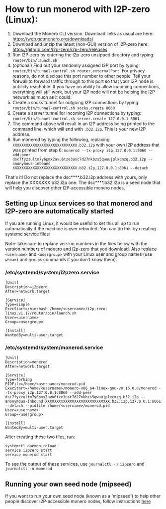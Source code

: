 # How to run monerod with I2P-zero (Linux):
1. Download the Monero CLI version. Download links as usual are here: https://web.getmonero.org/downloads/
2. Download and unzip the latest (non-GUI) version of I2P-zero here: https://github.com/i2p-zero/i2p-zero/releases
3. Run I2P-zero by entering the i2p-zero unzipped directory and  typing: `router/bin/launch.sh`
4. (optional) Find out your randomly assigned I2P port by typing: `router/bin/tunnel-control.sh router.externalPort`. For privacy reasons, do not disclose this port number to other people. Tell your firewall to forward traffic through to this port so that your I2P node is publicly reachable. If you have no ability to allow incoming connections, everything will still work, but your I2P node will not be helping the I2P network as much as it could.
5. Create a socks tunnel for outgoing I2P connections by typing: `router/bin/tunnel-control.sh socks.create 8060`
6. Create a server tunnel for incoming I2P connections by typing: `router/bin/tunnel-control.sh server.create 127.0.0.1 8061`.
7. The command above will result in an I2P address being printed to the command line, which will end with `.b32.i2p`. This is your new I2P address.
8. Run monerod by typing the following, replacing `XXXXXXXXXXXXXXXXXXXXXXXXXXXXX.b32.i2p` with your own I2P address that was printed from step 6: `monerod --tx-proxy i2p,127.0.0.1:8060 --add-peer dsc7fyzzultm7y6pmx2avu6tze3usc7d27nkbzs5qwuujplxcmzq.b32.i2p --anonymous-inbound XXXXXXXXXXXXXXXXXXXXXXXXXXXXX.b32.i2p,127.0.0.1:8061 --detach`

That's it! Do not replace the dsc****.b32.i2p address with yours, only replace the XXXXXXX.b32.i2p one. The dsc****.b32.i2p is a seed node that will help you discover other I2P-accessible monero nodes.

## Setting up Linux services so that monerod and I2P-zero are automatically started

If you are running Linux, it would be useful to set this all up to run automatically if the machine is ever rebooted. You can do this by creating systemd service files:

Note: take care to replace version numbers in the files below with the version numbers of monero and i2p-zero that you download. Also replace `<username>` and `<usergroup>` with your Linux user and group names (use `whoami` and `groups` commands if you don't know them).

### /etc/systemd/system/i2pzero.service
````                                                
[Unit]
Description=i2pzero
After=network.target

[Service]
Type=simple
ExecStart=/bin/bash /home/<username>/i2p-zero-linux.v1.17/router/bin/launch.sh
User=<username>
Group=<usergroup>

[Install]
WantedBy=multi-user.target
````

### /etc/systemd/system/monerod.service
````
[Unit]
Description=monerod
After=network.target

[Service]
Type=forking
PIDFile=/home/<username>/monerod.pid
ExecStart=/home/<username>/monero-x86_64-linux-gnu-v0.16.0.0/monerod --tx-proxy i2p,127.0.0.1:8060 --add-peer dsc7fyzzultm7y6pmx2avu6tze3usc7d27nkbzs5qwuujplxcmzq.b32.i2p --anonymous-inbound XXXXXXXXXXXXXXXXXXXXXXXXXXXXX.b32.i2p,127.0.0.1:8061 --detach --pidfile /home/<username>/monerod.pid
User=<username>
Group=<usergroup>

[Install]
WantedBy=multi-user.target
````

After creating these two files, run:
````
systemctl daemon-reload
service i2pzero start
service monerod start
````

To see the output of these services, use `journalctl -u i2pzero` and `journalctl -u monerod`

## Running your own seed node (mipseed)

If you want to run your own seed node (known as a 'mipseed') to help other people discover I2P-accessible monero nodes, follow instructions [here](mipseed.md)